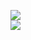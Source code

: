 [![](https://img.shields.io/badge/Made%20With-Github%20Spray-lightgrey.svg?style=for-the-badge&logo=github)](https://github.com/Annihil/github-spray#31282)  
[![](https://i.imgur.com/2DrTn0Z.gif)](https://github.com/Annihil/github-spray)